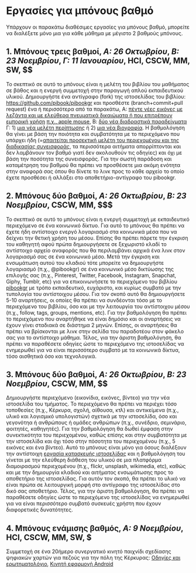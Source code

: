 # Εργασίες για μπόνους βαθμό

Υπάρχουν οι παρακάτω διαθέσιμες εργασίες για μπόνους βαθμό, μπορείτε να διαλέξετε μόνο μια για κάθε μάθημα με μέγιστο 2 βαθμούς μπόνους.

## 1. Μπόνους τρεις βαθμοί, *A: 26 Οκτωβρίου*, *Β: 23 Νοεμβρίου*, *Γ: 11 Ιανουαρίου*, HCI, CSCW, MM, SW, $$

Το σκεπτικό σε αυτό το μπόνους είναι η μελέτη του βιβλίου του μαθήματος σε βάθος και η ενεργή συμμετοχή στην παραγωγή απλού εκπαιδευτικού υλικού. Δημιουργήστε ένα αντίγραφο (fork) της ιστοσελίδας του βιβλίου: https://github.com/pibook/pibookgr και προσθέστε (branch+commit+pull request) ένα ή περισσότερα από τα παρακάτω, A: [πέντε νέες εικόνες με λεζάντα και με ελεύθερα πνευματικά δικαιώματα ή που επιτρέπουν εμπορική χρήση](https://github.com/pibook/pibookgr/tree/gh-pages/_gallery) [π.χ., apple mouse](https://raw.githubusercontent.com/pibook/pibookgr/gh-pages/_gallery/apple-mouse.md), Β: [δύο νέα διαδραστικά παραδείγματα](https://github.com/pibook/pibookgr/tree/gh-pages/_remix) Γ: 1) [μια νέα μελέτη περίπτωσης](https://github.com/pibook/pibookgr/tree/gh-pages/_case-study) ή 2) [μια νέα βιογραφία](https://github.com/pibook/pibookgr/tree/gh-pages/_biography). Η βαθμολόγηση θα γίνει με βάση την ποιότητα και συμβατότητα με το περιεχόμενο που υπάρχει ήδη (=[απαιτείται προσεκτική μελέτη του περιεχομένου και της διαδικασίας συνεισφοράς](http://www.pibook.gr/contribute/), τα περισσότερα αιτήματα απορρίπτονται και δεν λαμβάνουν τον βαθμό γιατί δεν ακολουθούν τις οδηγίες) και όχι με βάση την ποσότητα της συνεισφοράς. Για την σωστή παράδοση και καταμέτρηση του βαθμού θα πρέπει να προσθέσετε μια ακόμη ενότητα στην αναφορά σας όπου θα δίνετε τo λινκ προς το κάθε αρχείο το οποίο έχετε προσθέσει ή αλλάξει στο αποθετήριο-αντίγραφο του pibookgr.

## 2. Μπόνους δύο βαθμοί, *A: 26 Οκτωβρίου*, *Β: 23 Νοεμβρίου*, CSCW, MM, $$$

Το σκεπτικό σε αυτό το μπόνους είναι η ενεργή συμμετοχή με εκπαιδευτικό περιεχόμενο σε ένα κοινωνικό δίκτυο. Για αυτό το μπόνους θα πρέπει να έχετε ήδη αντίστοιχο ενεργό λογαριασμό στα κοινωνικά μέσα που να δείχνει την θετική χρήση του μέσου. Επίσης θα πρέπει πάρετε την έγκριση του καθηγητή αφού πρώτα δημιουργήσετε σε ξεχωριστό κλαδί το αντίστοιχο αρχείο αναφοράς που θα περιλαμβάνει αρχικά ένα λινκ στον λογαριασμό σας σε ένα κοινωνικό μέσο. Μετά την έγκριση και ενσωμάτωση αυτού του κλαδιού τότε μπορείτε να δημιουργήστε λογαριασμό (π.χ., @pibookgr) σε ένα κοινωνικό μέσο δικτύωσης της επιλογής σας (π.χ., Pinterest, Twitter, Facebook, Instagram, Snapchat, Giphy, Tumblr, etc) για να επικοινωνήσετε το περιεχόμενο του βιβλίου [pibookgr](www.pibook.gr) με τρόπο εκπαιδευτικό, ευχάριστο, και κυρίως συμβατό με την τυπολογία του αντίστοιχου μέσου. Για τον σκοπό αυτό θα δημιουργήσετε 5-10 αναρτήσεις, οι οποίες θα πρέπει να συνδέονται τόσο με το περιεχόμενο του βιβλίου, όσο και με την λειτουργία του αντίστοιχου μέσου (π.χ., follow, tags, groups, mentions, etc). Για την βαθμολόγηση θα πρέπει το περιεχόμενο που αναρτήθηκε να είναι δημόσιο και οι αναρτήσεις να έχουν γίνει σταδιακά σε διάστημα 2 μηνών. Επίσης, οι αναρτήσεις θα πρέπει να βρίσκονται με λινκ στην σελίδα του παραδοτέου στον φάκελο σας για το αντίστοιχο μάθημα. Τέλος, για την άριστη βαθμολόγηση, θα πρέπει να παραθέσετε οδηγίες ώστε το περιεχόμενο της ιστοσελίδας να ενημερωθεί για να είναι περισσότερο συμβατό με τα κοινωνικά δίκτυα, τόσο αισθητικά όσο και τεχνολογικά.


## 3. Μπόνους δύο βαθμοί, *A: 26 Οκτωβρίου*, *Β: 23 Νοεμβρίου*, CSCW, MM, $$

Δημιουργήστε περιεχόμενο (εικονίδια, εικόνες, βίντεο) για την νέα ιστοσελίδα του τμήματος. Το περιεχόμενο θα πρέπει να περιέχει τόσο τοποθεσίες (π.χ., Κέρκυρα, σχολή, αίθουσα, κτλ) και αντικείμενα (π.χ., υλικό και λογισμικό υπολογιστών) σχετικά με την ιστοσελίδα, όσο και γεγονότηα ή ανθρώπους ή ομάδες ανθρώπων (π.χ., συνέδριο, σεμινάριο, φοιτητές, καθηγητές). Για την βαθμολόγηση θα δωθεί έμφαση στην συνεκτικότητα του περιεχομένου, καθώς επίσης και στην συμβατότητα με την ιστοσελίδα και όχι τόσο στην πόσοτητα του περιεχομένου (π.χ., 5 εικόνες και ένα βίντεο). Αυτό το μπόνους είναι μόνο για όσους διαλέξουν την αντίστοιχη [εργασία κατασκευής ιστοσελίδας](/projects/sitedi/) και η βαθμολόγηση του γίνεται με την ελεύθερη διάθεση του υλικού σε μια πλατφόρμα διαμοιρασμού περιεχομένου (π.χ., flickr, unsplash, wikimedia, etc), καθώς και με την δημιουργία κλαδιού και αιτήματος ενσωμάτωσης προς το αποθετήριο της ιστοσελίδας. Για αυτόν τον σκοπό, θα πρέπει το υλικό να είναι πρώτα σε λειτουργική μορφή στο αντίγραφο της ιστοσελίδας στο δικό σας αποθετήριο. Τέλος, για την άριστη βαθμολόγηση, θα πρέπει να παραθέσετε οδηγίες ώστε το περιεχόμενο της ιστοσελίδας να ενημερωθεί για να είναι περισσότερο συμβατό συσκευές χρήστη που έχουν διαφορετικές δυνατότητες.

## 4. Μπόνους ενάμισης βαθμός, *A: 9 Νοεμβρίου*, HCI, CSCW, MM, SW, $

Συμμετοχή σε ένα 20ήμερο συνεργατικό κινητό παιχνίδι σχεδίασης ψηφιακών χαρτών για πεζούς για την πόλη της Κέρκυρας: [Οδηγίες και ερωτηματολόγιο](https://docs.google.com/forms/d/e/1FAIpQLSf4lRkty4YGvV9uVFH-DJ_yqUb256xI6eDCAqQ_PBBLixn-vA/viewform), [Κινητή εφαρμογή Android](https://peersonmap.herokuapp.com/)
